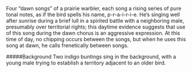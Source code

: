 Four “dawn songs” of a prairie warbler, each song a rising series of pure tonal notes, as if the bird spells his name, p-r-a-i-r-i-e. He’s singing well after sunrise during a brief lull in a spirited battle with a neighboring male, presumably over territorial rights; this daytime evidence suggests that use of this song during the dawn chorus is an aggressive expression. At this time of day, no chipping occurs between the songs, but when he uses this song at dawn, he calls frenetically between songs. 

#####Background
Two indigo buntings sing in the background, with a young male trying to establish a territory adjacent to an older bird. 
